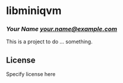 # libminiqvm
### _Your Name <your.name@example.com>_

This is a project to do ... something.

## License

Specify license here

